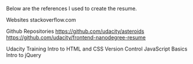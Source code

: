 Below are the references I used to create the resume.

Websites
stackoverflow.com

Github Repositories
https://github.com/udacity/asteroids
https://github.com/udacity/frontend-nanodegree-resume

Udacity Training
Intro to HTML and CSS
Version Control
JavaScript Basics
Intro to jQuery

